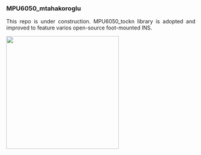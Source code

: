 <h3>MPU6050_mtahakoroglu</h3>
<p align="justify">This repo is under construction. MPU6050_tockn library is adopted and improved to feature varios open-source foot-mounted INS.</p>
<img src="https://hackster.imgix.net/uploads/attachments/1609084/Screenshot%2B2023-06-29%2Bat%2B10.11.46%2BPM.png?auto=compress%2Cformat&w=740&h=555&fit=max" width="300" height=auto>
